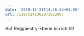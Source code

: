 ```yaml
---
date: '2019-11-21T14:56:55+01:00'
url: /1197514230297182208/
---
```

Auf Reggaestry-Ebene bin ich fit!
